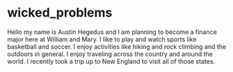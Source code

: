 # wicked_problems
Hello my name is Austin Hegedus and I am planning to become a finance major here at William and Mary.  I like to play and watch sports like basketball and soccer.  I enjoy activities like hiking and rock climbing and the outdoors in general.  I enjoy traveling across the country and around the world.  I recently took a trip up to New England to visit all of those states.
